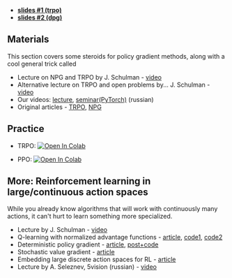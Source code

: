 * [__slides #1 (trpo)__](https://docs.google.com/presentation/d/15Z_AVBsO9VuOSZ5uY-Q4by3tHKiRSENchhAKHhCxIOc/present?token=AC4w5VgM6o7lCOmwtNFI3lfzyPv2PHOpRQ%3A1511795215658&includes_info_params=1#slide=id.g1d8d5bc58c_0_4)
* [__slides #2 (dpg)__](https://yadi.sk/i/uV6IA-C23UTn7c)

## Materials
This section covers some steroids for policy gradient methods, along with a cool general trick called

* Lecture on NPG and TRPO by J. Schulman - [video](https://www.youtube.com/watch?v=_t5fpZuuf-4)
* Alternative lecture on TRPO and open problems by... J. Schulman - [video](https://www.youtube.com/watch?v=gb5Q2XL5c8A)
* Our videos: [lecture](https://yadi.sk/i/c7GR1kAAJc00Og), [seminar(PyTorch)](https://yadi.sk/i/OGZJJjkQH_7h5g) (russian)
* Original articles - [TRPO](https://arxiv.org/abs/1502.05477), [NPG](https://papers.nips.cc/paper/2073-a-natural-policy-gradient.pdf)

## Practice
* TRPO: [![Open In Colab](https://colab.research.google.com/assets/colab-badge.svg)](https://colab.research.google.com/github/yandexdataschool/Practical_RL/blob/master/week09_policy_II/seminar_TRPO_pytorch.ipynb)

* PPO: [![Open In Colab](https://colab.research.google.com/assets/colab-badge.svg)](https://colab.research.google.com/github/yandexdataschool/Practical_RL/blob/master/week09_policy_II/ppo.ipynb)

## More: Reinforcement learning in large/continuous action spaces
While you already know algorithms that will work with continuously many actions, it can't hurt to learn something more specialized.
 * Lecture by J. Schulman - [video](https://www.youtube.com/watch?v=jmMsNQ2eug4)
 * Q-learning with normalized advantage functions - [article](https://arxiv.org/abs/1603.00748), [code1](https://github.com/carpedm20/NAF-tensorflow), [code2](http://bit.ly/2qx2087)
 * Deterministic policy gradient - [article](https://arxiv.org/pdf/1512.07679.pdf), [post+code](https://yanpanlau.github.io/2016/10/11/Torcs-Keras.html)
 * Stochastic value gradient - [article](https://arxiv.org/abs/1510.09142)
 * Embedding large discrete action spaces for RL - [article](https://arxiv.org/pdf/1512.07679.pdf)
 * Lecture by A. Seleznev, 5vision (russian) - [video](https://www.youtube.com/watch?v=j1L2FnanXPo&t=119m45s)
